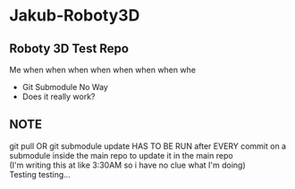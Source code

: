 # Jakub-Roboty3D
## Roboty 3D Test Repo
Me when when when when when when when whe
- Git Submodule No Way
- Does it really work?
## NOTE
git pull OR git submodule update HAS TO BE RUN after EVERY commit on a submodule inside the main repo to update it in the main repo
<br>
(I'm writing this at like 3:30AM so i have no clue what I'm doing)
<br>
Testing testing...